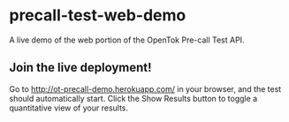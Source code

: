 # precall-test-web-demo
A live demo of the web portion of the OpenTok Pre-call Test API.

## Join the live deployment!
Go to http://ot-precall-demo.herokuapp.com/ in your browser, and the test should automatically start. Click the Show Results button to toggle a quantitative view of your results.
